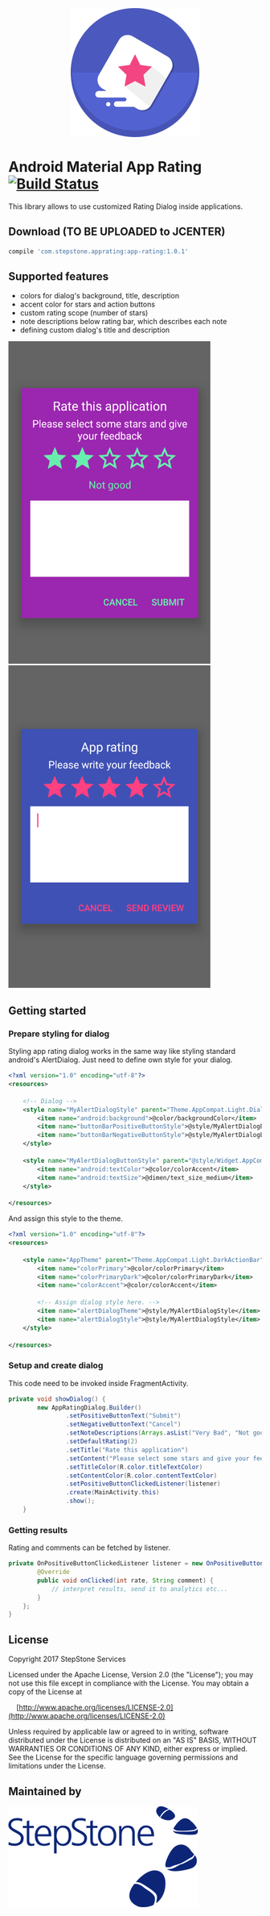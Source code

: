 <p align="center">
  <img src ="./graphics/logo.png" width="256" height="256"/>
</p>

# Android Material App Rating [![Build Status](https://travis-ci.org/stepstone-tech/android-material-app-rating.svg?branch=master)](https://travis-ci.org/stepstone-tech/android-material-app-rating)

This library allows to use customized Rating Dialog inside applications.

## Download (TO BE UPLOADED to JCENTER)
```groovy
compile 'com.stepstone.apprating:app-rating:1.0.1'
```

## Supported features
  - colors for dialog's background, title, description
  - accent color for stars and action buttons
  - custom rating scope (number of stars)
  - note descriptions below rating bar, which describes each note
  - defining custom dialog's title and description

<img src ="./graphics/rating_dialog_sample_1.png" width="402" height="640"/>&nbsp;&nbsp;
<img src ="./graphics/rating_dialog_sample_2.png" width="402" height="640"/>

## Getting started

### Prepare styling for dialog

Styling app rating dialog works in the same way like styling standard android's AlertDialog.
Just need to define own style for your dialog.
```xml
<?xml version="1.0" encoding="utf-8"?>
<resources>

    <!-- Dialog -->
    <style name="MyAlertDialogStyle" parent="Theme.AppCompat.Light.Dialog.Alert">
        <item name="android:background">@color/backgroundColor</item>
        <item name="buttonBarPositiveButtonStyle">@style/MyAlertDialogButtonStyle</item>
        <item name="buttonBarNegativeButtonStyle">@style/MyAlertDialogButtonStyle</item>
    </style>

    <style name="MyAlertDialogButtonStyle" parent="@style/Widget.AppCompat.Button.ButtonBar.AlertDialog">
        <item name="android:textColor">@color/colorAccent</item>
        <item name="android:textSize">@dimen/text_size_medium</item>
    </style>

</resources>
```

And assign this style to the theme.
```xml
<?xml version="1.0" encoding="utf-8"?>
<resources>

    <style name="AppTheme" parent="Theme.AppCompat.Light.DarkActionBar">
        <item name="colorPrimary">@color/colorPrimary</item>
        <item name="colorPrimaryDark">@color/colorPrimaryDark</item>
        <item name="colorAccent">@color/colorAccent</item>

        <!-- Assign dialog style here. -->
        <item name="alertDialogTheme">@style/MyAlertDialogStyle</item>
        <item name="alertDialogStyle">@style/MyAlertDialogStyle</item>
    </style>

</resources>
```

### Setup and create dialog

This code need to be invoked inside FragmentActivity.

```java
private void showDialog() {
        new AppRatingDialog.Builder()
                .setPositiveButtonText("Submit")
                .setNegativeButtonText("Cancel")
                .setNoteDescriptions(Arrays.asList("Very Bad", "Not good", "Quite ok", "Very Good", "Excellent !!!"))
                .setDefaultRating(2)
                .setTitle("Rate this application")
                .setContent("Please select some stars and give your feedback")
                .setTitleColor(R.color.titleTextColor)
                .setContentColor(R.color.contentTextColor)
                .setPositiveButtonClickedListener(listener)
                .create(MainActivity.this)
                .show();
    }
```

### Getting results

Rating and comments can be fetched by listener.

```java
private OnPositiveButtonClickedListener listener = new OnPositiveButtonClickedListener() {
        @Override
        public void onClicked(int rate, String comment) {
            // interpret results, send it to analytics etc...
        }
    };
}
```

## License
Copyright 2017 StepStone Services

Licensed under the Apache License, Version 2.0 (the "License");
you may not use this file except in compliance with the License.
You may obtain a copy of the License at

&nbsp;&nbsp;&nbsp;&nbsp;[http://www.apache.org/licenses/LICENSE-2.0](http://www.apache.org/licenses/LICENSE-2.0)

Unless required by applicable law or agreed to in writing, software
distributed under the License is distributed on an "AS IS" BASIS,
WITHOUT WARRANTIES OR CONDITIONS OF ANY KIND, either express or implied.
See the License for the specific language governing permissions and
limitations under the License.

## Maintained by
<a href="http://www.stepstone.com"><img src ="./graphics/stepstone-logo.png" alt="Stepstone" /></a>